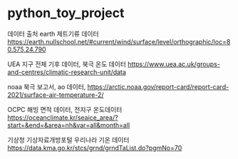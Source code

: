 # python_toy_project

데이터 출처
earth 제트기류 데이터 
https://earth.nullschool.net/#current/wind/surface/level/orthographic/loc=80.575,24.790

UEA 지구 전체 기후 데이터, 북극 온도 데이터
https://www.uea.ac.uk/groups-and-centres/climatic-research-unit/data

noaa 북극 보고서, ao 데이터, 
https://arctic.noaa.gov/report-card/report-card-2021/surface-air-temperature-2/

OCPC 해빙 면적 데이터, 전지구 온도데이터
https://oceanclimate.kr/seaice_area/?start=&end=&area=nh&var=all&month=all

기상청 기상자료개방포털  우리나라 기온 데이터
https://data.kma.go.kr/stcs/grnd/grndTaList.do?pgmNo=70